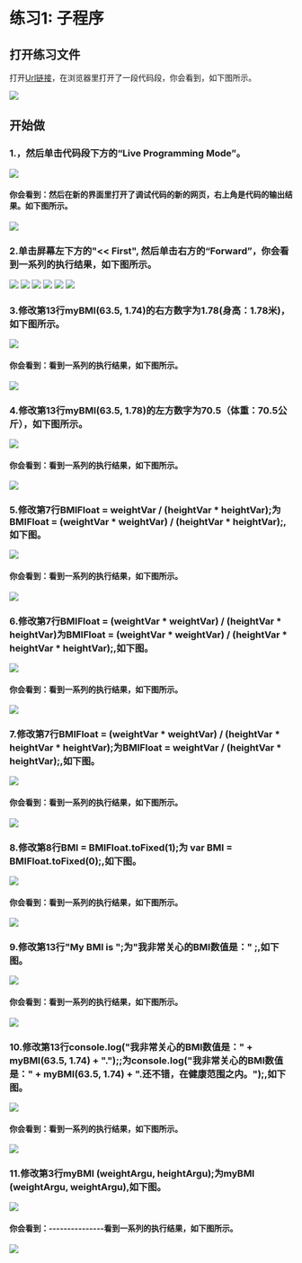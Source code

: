 # 练习1:  子程序


## 打开练习文件

打开[Url链接](http://pythontutor.com/visualize.html#code=var%20weightVar,%20heightVar,%20BMIFloat,%20BMI%3B%20%20%20%20%0A%0Afunction%20myBMI%20%28weightArgu,%20heightArgu%29%20%7B%20%20%20%0A%20%20%20%20weightVar%20%3D%20weightArgu%3B%20%20%20%20%20%20%20%20%20%20%0A%20%20%20%20heightVar%20%3D%20heightArgu%3B%20%20%20%20%20%20%20%20%0A%0A%20%20%20%20BMIFloat%20%3D%20weightVar%20/%20%28heightVar%20*%20heightVar%29%3B%20%0A%20%20%20%20BMI%20%3D%20BMIFloat.toFixed%281%29%3B%20%20%20%20%0A%0A%20%20%20%20return%20BMI%3B%0A%7D%0A%0Aconsole.log%28%22My%20BMI%20is%20%22%20%2B%20myBMI%2863.5,%201.74%29%20%2B%20%22.%22%29%3B&cumulative=false&heapPrimitives=nevernest&mode=edit&origin=opt-frontend.js&py=js&rawInputLstJSON=%5B%5D&textReferences=false "子程序Url")，在浏览器里打开了一段代码段，你会看到，如下图所示。

![](/images/章1-快速掌握编程的基础知识/子程序/0.bmp)

## 开始做

### 1.，然后单击代码段下方的“Live Programming Mode”。

![](/images/章1-快速掌握编程的基础知识/子程序/1a.bmp)

#### 你会看到：然后在新的界面里打开了调试代码的新的网页，右上角是代码的输出结果。如下图所示。

![](/images/章1-快速掌握编程的基础知识/子程序/1b.bmp)

### 2.单击屏幕左下方的"<< First", 然后单击右方的“Forward”，你会看到一系列的执行结果，如下图所示。

![](/images/章1-快速掌握编程的基础知识/子程序/2b1.bmp)
![](/images/章1-快速掌握编程的基础知识/子程序/2b2.bmp)
![](/images/章1-快速掌握编程的基础知识/子程序/2b3.bmp)
![](/images/章1-快速掌握编程的基础知识/子程序/2b4.bmp)
![](/images/章1-快速掌握编程的基础知识/子程序/2b5.bmp)
![](/images/章1-快速掌握编程的基础知识/子程序/2b6.bmp)

### 3.修改第13行myBMI(63.5, 1.74)的右方数字为1.78(身高：1.78米)，如下图所示。

![](/images/章1-快速掌握编程的基础知识/子程序/3a.bmp)

#### 你会看到：看到一系列的执行结果，如下图所示。

![](/images/章1-快速掌握编程的基础知识/子程序/3b.bmp)

### 4.修改第13行myBMI(63.5, 1.78)的左方数字为70.5（体重：70.5公斤），如下图所示。

![](/images/章1-快速掌握编程的基础知识/子程序/4a.bmp)

#### 你会看到：看到一系列的执行结果，如下图所示。

![](/images/章1-快速掌握编程的基础知识/子程序/4b.bmp)

### 5.修改第7行BMIFloat = weightVar / (heightVar * heightVar);为 BMIFloat = (weightVar * weightVar) / (heightVar * heightVar);,如下图。

![](/images/章1-快速掌握编程的基础知识/子程序/5a.bmp)

#### 你会看到：看到一系列的执行结果，如下图所示。

![](/images/章1-快速掌握编程的基础知识/子程序/5b.bmp)

### 6.修改第7行BMIFloat = (weightVar * weightVar) / (heightVar * heightVar)为BMIFloat = (weightVar * weightVar) / (heightVar * heightVar * heightVar);,如下图。

![](/images/章1-快速掌握编程的基础知识/子程序/6a.bmp)

#### 你会看到：看到一系列的执行结果，如下图所示。

![](/images/章1-快速掌握编程的基础知识/子程序/6b.bmp)

### 7.修改第7行BMIFloat = (weightVar * weightVar) / (heightVar * heightVar * heightVar);为BMIFloat = weightVar / (heightVar * heightVar);,如下图。

![](/images/章1-快速掌握编程的基础知识/子程序/7a.bmp)

#### 你会看到：看到一系列的执行结果，如下图所示。

![](/images/章1-快速掌握编程的基础知识/子程序/7b.bmp)

### 8.修改第8行BMI = BMIFloat.toFixed(1);为 var BMI = BMIFloat.toFixed(0);,如下图。

![](/images/章1-快速掌握编程的基础知识/子程序/8a.bmp)

#### 你会看到：看到一系列的执行结果，如下图所示。

![](/images/章1-快速掌握编程的基础知识/子程序/8b.bmp)

### 9.修改第13行"My BMI is ";为"我非常关心的BMI数值是：" ;,如下图。

![](/images/章1-快速掌握编程的基础知识/子程序/9a.bmp)

#### 你会看到：看到一系列的执行结果，如下图所示。

![](/images/章1-快速掌握编程的基础知识/子程序/9b.bmp)

### 10.修改第13行console.log("我非常关心的BMI数值是：" + myBMI(63.5, 1.74) + ".");;为console.log("我非常关心的BMI数值是：" + myBMI(63.5, 1.74) + ".还不错，在健康范围之内。");,如下图。

![](/images/章1-快速掌握编程的基础知识/子程序/10a.bmp)

#### 你会看到：看到一系列的执行结果，如下图所示。

![](/images/章1-快速掌握编程的基础知识/子程序/10b.bmp)

### 11.修改第3行myBMI (weightArgu, heightArgu);为myBMI (weightArgu, weightArgu),如下图。

![](/images/章1-快速掌握编程的基础知识/子程序/11a.bmp)

#### 你会看到：---------------看到一系列的执行结果，如下图所示。

![](/images/章1-快速掌握编程的基础知识/子程序/11b.bmp)





